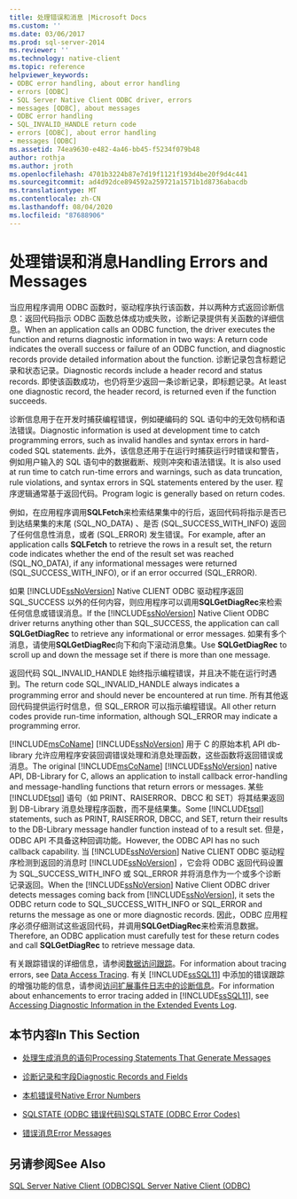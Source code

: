 ```yaml
---
title: 处理错误和消息 |Microsoft Docs
ms.custom: ''
ms.date: 03/06/2017
ms.prod: sql-server-2014
ms.reviewer: ''
ms.technology: native-client
ms.topic: reference
helpviewer_keywords:
- ODBC error handling, about error handling
- errors [ODBC]
- SQL Server Native Client ODBC driver, errors
- messages [ODBC], about messages
- ODBC error handling
- SQL_INVALID_HANDLE return code
- errors [ODBC], about error handling
- messages [ODBC]
ms.assetid: 74ea9630-e482-4a46-bb45-f5234f079b48
author: rothja
ms.author: jroth
ms.openlocfilehash: 4701b3224b87e7d19f1121f193d4be20f9d4c441
ms.sourcegitcommit: ad4d92dce894592a259721a1571b1d8736abacdb
ms.translationtype: MT
ms.contentlocale: zh-CN
ms.lasthandoff: 08/04/2020
ms.locfileid: "87688906"
---
```

# <a name="handling-errors-and-messages"></a><span data-ttu-id="30285-102">处理错误和消息</span><span class="sxs-lookup"><span data-stu-id="30285-102">Handling Errors and Messages</span></span>
  <span data-ttu-id="30285-103">当应用程序调用 ODBC 函数时，驱动程序执行该函数，并以两种方式返回诊断信息：返回代码指示 ODBC 函数总体成功或失败，诊断记录提供有关函数的详细信息。</span><span class="sxs-lookup"><span data-stu-id="30285-103">When an application calls an ODBC function, the driver executes the function and returns diagnostic information in two ways: A return code indicates the overall success or failure of an ODBC function, and diagnostic records provide detailed information about the function.</span></span> <span data-ttu-id="30285-104">诊断记录包含标题记录和状态记录。</span><span class="sxs-lookup"><span data-stu-id="30285-104">Diagnostic records include a header record and status records.</span></span> <span data-ttu-id="30285-105">即使该函数成功，也仍将至少返回一条诊断记录，即标题记录。</span><span class="sxs-lookup"><span data-stu-id="30285-105">At least one diagnostic record, the header record, is returned even if the function succeeds.</span></span>  
  
 <span data-ttu-id="30285-106">诊断信息用于在开发时捕获编程错误，例如硬编码的 SQL 语句中的无效句柄和语法错误。</span><span class="sxs-lookup"><span data-stu-id="30285-106">Diagnostic information is used at development time to catch programming errors, such as invalid handles and syntax errors in hard-coded SQL statements.</span></span> <span data-ttu-id="30285-107">此外，该信息还用于在运行时捕获运行时错误和警告，例如用户输入的 SQL 语句中的数据截断、规则冲突和语法错误。</span><span class="sxs-lookup"><span data-stu-id="30285-107">It is also used at run time to catch run-time errors and warnings, such as data truncation, rule violations, and syntax errors in SQL statements entered by the user.</span></span> <span data-ttu-id="30285-108">程序逻辑通常基于返回代码。</span><span class="sxs-lookup"><span data-stu-id="30285-108">Program logic is generally based on return codes.</span></span>  
  
 <span data-ttu-id="30285-109">例如，在应用程序调用**SQLFetch**来检索结果集中的行后，返回代码将指示是否已到达结果集的末尾 (SQL_NO_DATA) 、是否 (SQL_SUCCESS_WITH_INFO) 返回了任何信息性消息，或者 (SQL_ERROR) 发生错误。</span><span class="sxs-lookup"><span data-stu-id="30285-109">For example, after an application calls **SQLFetch** to retrieve the rows in a result set, the return code indicates whether the end of the result set was reached (SQL_NO_DATA), if any informational messages were returned (SQL_SUCCESS_WITH_INFO), or if an error occurred (SQL_ERROR).</span></span>  
  
 <span data-ttu-id="30285-110">如果 [!INCLUDE[ssNoVersion](../../includes/ssnoversion-md.md)] Native CLIENT ODBC 驱动程序返回 SQL_SUCCESS 以外的任何内容，则应用程序可以调用**SQLGetDiagRec**来检索任何信息或错误消息。</span><span class="sxs-lookup"><span data-stu-id="30285-110">If the [!INCLUDE[ssNoVersion](../../includes/ssnoversion-md.md)] Native Client ODBC driver returns anything other than SQL_SUCCESS, the application can call **SQLGetDiagRec** to retrieve any informational or error messages.</span></span> <span data-ttu-id="30285-111">如果有多个消息，请使用**SQLGetDiagRec**向下和向下滚动消息集。</span><span class="sxs-lookup"><span data-stu-id="30285-111">Use **SQLGetDiagRec** to scroll up and down the message set if there is more than one message.</span></span>  
  
 <span data-ttu-id="30285-112">返回代码 SQL_INVALID_HANDLE 始终指示编程错误，并且决不能在运行时遇到。</span><span class="sxs-lookup"><span data-stu-id="30285-112">The return code SQL_INVALID_HANDLE always indicates a programming error and should never be encountered at run time.</span></span> <span data-ttu-id="30285-113">所有其他返回代码提供运行时信息，但 SQL_ERROR 可以指示编程错误。</span><span class="sxs-lookup"><span data-stu-id="30285-113">All other return codes provide run-time information, although SQL_ERROR may indicate a programming error.</span></span>  
  
 <span data-ttu-id="30285-114">[!INCLUDE[msCoName](../../includes/msconame-md.md)] [!INCLUDE[ssNoVersion](../../includes/ssnoversion-md.md)] 用于 C 的原始本机 API db-library 允许应用程序安装回调错误处理和消息处理函数，这些函数将返回错误或消息。</span><span class="sxs-lookup"><span data-stu-id="30285-114">The original [!INCLUDE[msCoName](../../includes/msconame-md.md)] [!INCLUDE[ssNoVersion](../../includes/ssnoversion-md.md)] native API, DB-Library for C, allows an application to install callback error-handling and message-handling functions that return errors or messages.</span></span> <span data-ttu-id="30285-115">某些 [!INCLUDE[tsql](../../includes/tsql-md.md)] 语句（如 PRINT、RAISERROR、DBCC 和 SET）将其结果返回到 DB-Library 消息处理程序函数，而不是结果集。</span><span class="sxs-lookup"><span data-stu-id="30285-115">Some [!INCLUDE[tsql](../../includes/tsql-md.md)] statements, such as PRINT, RAISERROR, DBCC, and SET, return their results to the DB-Library message handler function instead of to a result set.</span></span> <span data-ttu-id="30285-116">但是，ODBC API 不具备这种回调功能。</span><span class="sxs-lookup"><span data-stu-id="30285-116">However, the ODBC API has no such callback capability.</span></span> <span data-ttu-id="30285-117">当 [!INCLUDE[ssNoVersion](../../includes/ssnoversion-md.md)] Native CLIENT ODBC 驱动程序检测到返回的消息时 [!INCLUDE[ssNoVersion](../../includes/ssnoversion-md.md)] ，它会将 ODBC 返回代码设置为 SQL_SUCCESS_WITH_INFO 或 SQL_ERROR 并将消息作为一个或多个诊断记录返回。</span><span class="sxs-lookup"><span data-stu-id="30285-117">When the [!INCLUDE[ssNoVersion](../../includes/ssnoversion-md.md)] Native Client ODBC driver detects messages coming back from [!INCLUDE[ssNoVersion](../../includes/ssnoversion-md.md)], it sets the ODBC return code to SQL_SUCCESS_WITH_INFO or SQL_ERROR and returns the message as one or more diagnostic records.</span></span> <span data-ttu-id="30285-118">因此，ODBC 应用程序必须仔细测试这些返回代码，并调用**SQLGetDiagRec**来检索消息数据。</span><span class="sxs-lookup"><span data-stu-id="30285-118">Therefore, an ODBC application must carefully test for these return codes and call **SQLGetDiagRec** to retrieve message data.</span></span>  
  
 <span data-ttu-id="30285-119">有关跟踪错误的详细信息，请参阅[数据访问跟踪](https://go.microsoft.com/fwlink/?LinkId=125805)。</span><span class="sxs-lookup"><span data-stu-id="30285-119">For information about tracing errors, see [Data Access Tracing](https://go.microsoft.com/fwlink/?LinkId=125805).</span></span> <span data-ttu-id="30285-120">有关 [!INCLUDE[ssSQL11](../../includes/sssql11-md.md)] 中添加的错误跟踪的增强功能的信息，请参阅[访问扩展事件日志中的诊断信息](../native-client/features/accessing-diagnostic-information-in-the-extended-events-log.md)。</span><span class="sxs-lookup"><span data-stu-id="30285-120">For information about enhancements to error tracing added in [!INCLUDE[ssSQL11](../../includes/sssql11-md.md)], see [Accessing Diagnostic Information in the Extended Events Log](../native-client/features/accessing-diagnostic-information-in-the-extended-events-log.md).</span></span>  
  
## <a name="in-this-section"></a><span data-ttu-id="30285-121">本节内容</span><span class="sxs-lookup"><span data-stu-id="30285-121">In This Section</span></span>  
  
-   [<span data-ttu-id="30285-122">处理生成消息的语句</span><span class="sxs-lookup"><span data-stu-id="30285-122">Processing Statements That Generate Messages</span></span>](processing-statements-that-generate-messages.md)  
  
-   [<span data-ttu-id="30285-123">诊断记录和字段</span><span class="sxs-lookup"><span data-stu-id="30285-123">Diagnostic Records and Fields</span></span>](diagnostic-records-and-fields.md)  
  
-   [<span data-ttu-id="30285-124">本机错误号</span><span class="sxs-lookup"><span data-stu-id="30285-124">Native Error Numbers</span></span>](native-error-numbers.md)  
  
-   [<span data-ttu-id="30285-125">SQLSTATE &#40;ODBC 错误代码&#41;</span><span class="sxs-lookup"><span data-stu-id="30285-125">SQLSTATE &#40;ODBC Error Codes&#41;</span></span>](sqlstate-odbc-error-codes.md)  
  
-   [<span data-ttu-id="30285-126">错误消息</span><span class="sxs-lookup"><span data-stu-id="30285-126">Error Messages</span></span>](error-messages.md)  
  
## <a name="see-also"></a><span data-ttu-id="30285-127">另请参阅</span><span class="sxs-lookup"><span data-stu-id="30285-127">See Also</span></span>  
 [<span data-ttu-id="30285-128">SQL Server Native Client (ODBC)</span><span class="sxs-lookup"><span data-stu-id="30285-128">SQL Server Native Client &#40;ODBC&#41;</span></span>](../native-client/odbc/sql-server-native-client-odbc.md)  
  
  
